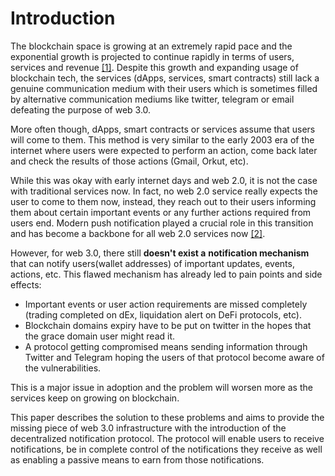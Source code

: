 # Introduction

The blockchain space is growing at an extremely rapid pace and the exponential growth is projected to continue rapidly in terms of users, services and revenue [\[1\]](../../references-section/references.md). Despite this growth and expanding usage of blockchain tech, the services \(dApps, services, smart contracts\) still lack a genuine communication medium with their users which is sometimes filled by alternative communication mediums like twitter, telegram or email defeating the purpose of web 3.0.

More often though, dApps, smart contracts or services assume that users will come to them. This method is very similar to the early 2003 era of the internet where users were expected to perform an action, come back later and check the results of those actions \(Gmail, Orkut, etc\). 

While this was okay with early internet days and web 2.0, it is not the case with traditional services now. In fact, no web 2.0 service really expects the user to come to them now, instead, they reach out to their users informing them about certain important events or any further actions required from users end. Modern push notification played a crucial role in this transition and has become a backbone for all web 2.0 services now [\[2\]](../../references-section/references.md).

However, for web 3.0, there still **doesn't exist a** **notification mechanism** that can notify users\(wallet addresses\) of important updates, events, actions, etc. This flawed mechanism has already led to pain points and side effects:

* Important events or user action requirements are missed completely \(trading completed on dEx, liquidation alert on DeFi protocols, etc\).
* Blockchain domains expiry have to be put on twitter in the hopes that the grace domain user might read it.
* A protocol getting compromised means sending information through Twitter and Telegram hoping the users of that protocol become aware of the vulnerabilities.

This is a major issue in adoption and the problem will worsen more as the services keep on growing on blockchain.

This paper describes the solution to these problems and aims to provide the missing piece of web 3.0 infrastructure with the introduction of the decentralized notification protocol. The protocol will enable users to receive notifications, be in complete control of the notifications they receive as well as enabling a passive means to earn from those notifications.

